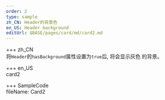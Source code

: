 ```yaml
---   
order: 2  
type: sample  
zh_CN: Header的背景色 
en_US: Header background
editUrl: $BASE/pages/card/md/card2.md
---      
```


+++ zh_CN   
将<Code>Header</Code>的<Code>hasBackground</Code>属性设置为<Code>true</Code>后, 将会显示灰色
    的背景。

+++ en_US   
card2

+++ SampleCode  
fileName: Card2
